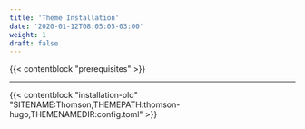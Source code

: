 ```yaml
---
title: 'Theme Installation'
date: '2020-01-12T08:05:05-03:00'
weight: 1
draft: false
---
```


{{< contentblock "prerequisites" >}}

---

{{< contentblock "installation-old" "SITENAME:Thomson,THEMEPATH:thomson-hugo,THEMENAMEDIR:config.toml" >}}
